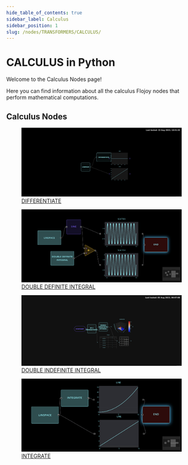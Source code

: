 ```yaml
--- 
hide_table_of_contents: true
sidebar_label: Calculus
sidebar_position: 1
slug: /nodes/TRANSFORMERS/CALCULUS/
---
```


# CALCULUS in Python

Welcome to the Calculus Nodes page! 

Here you can find information about all the calculus Flojoy nodes that perform mathematical computations.

## Calculus Nodes

<div className="flex flex-wrap" style={{ marginLeft: "-55px" }}>

<div className="p-4">
<a href="/nodes/TRANSFORMERS/CALCULUS/DIFFERENTIATE/">
<figure style={{ width: "200px", height: "200px", objectFit: "scale-down", marginRight: "15px" }}>
<img src="https://github.com/flojoy-ai/docs/blob/main/docs/nodes/TRANSFORMERS/CALCULUS/DIFFERENTIATE/examples/EX1/output.jpeg" style={{ width: "200px", height: "200px", objectFit: "scale-down", marginRight: "15px" }} />
<figcaption>DIFFERENTIATE</figcaption>
</figure>
</a></div>

<div className="p-4">
<a href="/nodes/TRANSFORMERS/CALCULUS/DOUBLE_DEFINITE_INTEGRAL/">
<figure style={{ width: "200px", height: "200px", objectFit: "scale-down", marginRight: "15px" }}>
<img src="https://github.com/flojoy-ai/docs/blob/main/docs/nodes/TRANSFORMERS/CALCULUS/DOUBLE_DEFINITE_INTEGRAL/examples/EX1/output.jpeg" style={{ width: "200px", height: "200px", objectFit: "scale-down", marginRight: "15px" }} />
<figcaption>DOUBLE DEFINITE INTEGRAL</figcaption>
</figure>
</a></div>

<div className="p-4">
<a href="/nodes/TRANSFORMERS/CALCULUS/DOUBLE_INDEFINITE_INTEGRAL/">
<figure style={{ width: "200px", height: "200px", objectFit: "scale-down", marginRight: "15px" }}>
<img src="https://github.com/flojoy-ai/docs/blob/main/docs/nodes/TRANSFORMERS/CALCULUS/DOUBLE_INDEFINITE_INTEGRAL/examples/EX1/output.jpeg" style={{ width: "200px", height: "200px", objectFit: "scale-down", marginRight: "15px" }} />
<figcaption>DOUBLE INDEFINITE INTEGRAL</figcaption>
</figure>
</a></div>

<div className="p-4">
<a href="/nodes/TRANSFORMERS/CALCULUS/INTEGRATE/">
<figure style={{ width: "200px", height: "200px", objectFit: "scale-down", marginRight: "15px" }}>
<img src="https://github.com/flojoy-ai/docs/blob/main/docs/nodes/TRANSFORMERS/CALCULUS/INTEGRATE/examples/EX1/output.jpeg" style={{ width: "200px", height: "200px", objectFit: "scale-down", marginRight: "15px" }} />
<figcaption>INTEGRATE</figcaption>
</figure>
</a></div>

</div>